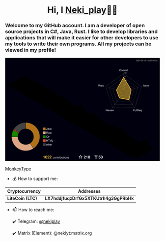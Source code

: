 <h1 align="center">Hi, I <a href="https://github.com/Nekiplay">Neki_play</a>👋🏻</h1>
<h3>Welcome to my GitHub account. I am a developer of open source projects in C#, Java, Rust. I like to develop libraries and applications that will make it easier for other developers to use my tools to write their own programs. All my projects can be viewed in my profile!</h3>

![Profile Stats](https://raw.githubusercontent.com/Nekiplay/Nekiplay/refs/heads/main/profile-3d-contrib/profile-night-rainbow.svg)

<a href="https://monkeytype.com/profile/Neki_play">MonkeyType</a>

* 💰 How to support me:

| Cryptocurrency     | Addresses                                                           |
|--------------------|-----------------------------------------------------------------------|
| **LiteCoin (LTC)**  | **LX7hddjfuqzDrfGx5XTKUtrh4g3GgPRbHk**                        |

* 📫 How to reach me:

  ✔️ Telegram: <a href="https://t.me/nekiplay">@nekiplay</a>

  ✔️ Matrix (Element): <a>@nekiyt:matrix.org</a>  

